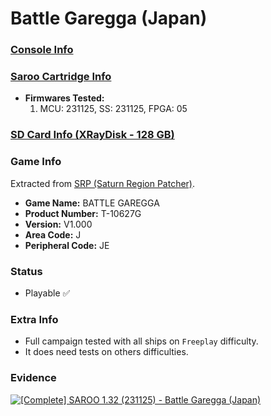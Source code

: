 # Battle Garegga (Japan)

### [Console Info](../../../../Info/Consoles/VA13/README.md)

### [Saroo Cartridge Info](../../../../Info/Cartridges/RetroGameParadiseStore/1.32F/README.md)

- <b>Firmwares Tested:</b>
  1. MCU: 231125, SS: 231125, FPGA: 05

### [SD Card Info (XRayDisk - 128 GB)](../../../../Info/SdCards/XRayDisk/128GB/README.md)

### Game Info

Extracted from [SRP (Saturn Region Patcher)](https://segaxtreme.net/resources/saturn-region-patcher.81/download).

- <b>Game Name:</b> BATTLE GAREGGA
- <b>Product Number:</b> T-10627G
- <b>Version:</b> V1.000
- <b>Area Code:</b> J
- <b>Peripheral Code:</b> JE

### Status

- Playable :white_check_mark:

### Extra Info

- Full campaign tested with all ships on `Freeplay` difficulty.
- It does need tests on others difficulties.

### Evidence

[![[Complete] SAROO 1.32 (231125) - Battle Garegga (Japan)](https://img.youtube.com/vi/KQ4exGsGnJI/0.jpg)](https://www.youtube.com/watch?v=KQ4exGsGnJI)
